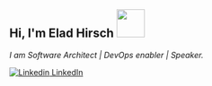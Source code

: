 <h2> Hi, I'm Elad Hirsch <img src="https://media.giphy.com/media/mGcNjsfWAjY5AEZNw6/giphy.gif" width="50"></h2>

*I am Software Architect | DevOps enabler | Speaker.*

[![Linkedin](https://i.stack.imgur.com/gVE0j.png) LinkedIn](https://www.linkedin.com/in/eladhirsch/)
&nbsp;
